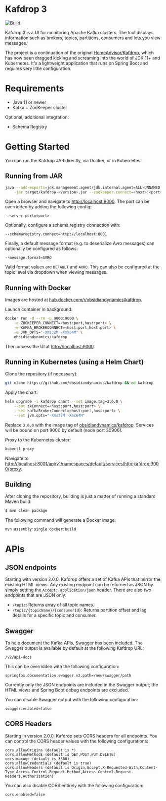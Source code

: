 Kafdrop 3
===
[![Build](https://travis-ci.org/obsidiandynamics/kafdrop.svg?branch=master)](https://travis-ci.org/obsidiandynamics/kafdrop#)


Kafdrop 3 is a UI for monitoring Apache Kafka clusters. The tool displays information such as brokers, topics, partitions, consumers and lets you view messages. 

The project is a continuation of the original [HomeAdvisor/Kafdrop](https://github.com/HomeAdvisor/Kafdrop), which has now been dragged kicking and screaming into the world of JDK 11+ and Kubernetes. It's a lightweight application that runs on Spring Boot and requires very little configuration.

# Requirements

* Java 11 or newer
* Kafka + ZooKeeper cluster

Optional, additional integration:

* Schema Registry

# Getting Started
You can run the Kafdrop JAR directly, via Docker, or in Kubernetes.

## Running from JAR
```sh
java --add-exports=jdk.management.agent/jdk.internal.agent=ALL-UNNAMED \
    -jar target/kafdrop-<version>.jar --zookeeper.connect=<host>:<port>,<host>:<port>,...
```

Open a browser and navigate to [http://localhost:9000](http://localhost:9000). The port can be overridden by adding the following config:

```
--server.port=<port>
```

Optionally, configure a schema registry connection with:
```
--schemaregistry.connect=http://localhost:8081
```

Finally, a default message format (e.g. to deserialize Avro messages) can optionally be configured as follows:
```
--message.format=AVRO
```
Valid format values are `DEFAULT` and `AVRO`. This can also be configured at the topic level via dropdown when viewing messages.

## Running with Docker
Images are hosted at [hub.docker.com/r/obsidiandynamics/kafdrop](https://hub.docker.com/r/obsidiandynamics/kafdrop).

Launch container in background:
```sh
docker run -d --rm -p 9000:9000 \
    -e ZOOKEEPER_CONNECT=<host:port,host:port> \
    -e KAFKA_BROKERCONNECT=<host:port,host:port> \
    -e JVM_OPTS="-Xms32M -Xmx64M" \
    obsidiandynamics/kafdrop
```

Then access the UI at [http://localhost:9000](http://localhost:9000).

## Running in Kubernetes (using a Helm Chart)
Clone the repository (if necessary):
```sh
git clone https://github.com/obsidiandynamics/kafdrop && cd kafdrop
```

Apply the chart:
```sh
helm upgrade -i kafdrop chart --set image.tag=3.0.0 \
    --set zkConnect=<host:port,host:port> \
    --set kafkaBrokerConnect=<host:port,host:port> \
    --set jvm.opts="-Xms32M -Xmx64M"
```

Replace `3.0.0` with the image tag of [obsidiandynamics/kafdrop](https://hub.docker.com/r/obsidiandynamics/kafdrop). Services will be bound on port 9000 by default (node port 30900).

Proxy to the Kubernetes cluster:
```sh
kubectl proxy
```

Navigate to [http://localhost:8001/api/v1/namespaces/default/services/http:kafdrop:9000/proxy](http://localhost:8001/api/v1/namespaces/default/services/http:kafdrop:9000/proxy).

## Building
After cloning the repository, building is just a matter of running a standard Maven build:
```sh
$ mvn clean package
```

The following command will generate a Docker image:
```sh
mvn assembly:single docker:build
```

# APIs
## JSON endpoints
Starting with version 2.0.0, Kafdrop offers a set of Kafka APIs that mirror the existing HTML views. Any existing endpoint can be returned as JSON by simply setting the `Accept: application/json` header. There are also two endpoints that are JSON only:

* `/topic`: Returns array of all topic names.
* `/topic/{topicName}/{consumerId}`: Returns partition offset and lag details for a specific topic and consumer.

## Swagger
To help document the Kafka APIs, Swagger has been included. The Swagger output is available by default at the following Kafdrop URL:
```
/v2/api-docs
```

This can be overridden with the following configuration:
```
springfox.documentation.swagger.v2.path=/new/swagger/path
```

Currently only the JSON endpoints are included in the Swagger output; the HTML views and Spring Boot debug endpoints are excluded.

You can disable Swagger output with the following configuration:
```
swagger.enabled=false
```

## CORS Headers
Starting in version 2.0.0, Kafdrop sets CORS headers for all endpoints. You can control the CORS header values with the following configurations:
```
cors.allowOrigins (default is *)
cors.allowMethods (default is GET,POST,PUT,DELETE)
cors.maxAge (default is 3600)
cors.allowCredentials (default is true)
cors.allowHeaders (default is Origin,Accept,X-Requested-With,Content-Type,Access-Control-Request-Method,Access-Control-Request-Headers,Authorization)
```

You can also disable CORS entirely with the following configuration:
```
cors.enabled=false
```